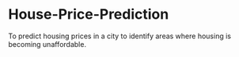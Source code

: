 # House-Price-Prediction
To predict housing prices in a city to identify areas where housing is becoming unaffordable.
